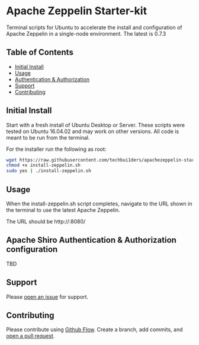 # Apache Zeppelin Starter-kit

Terminal scripts for Ubuntu to accelerate the install and configuration of Apache Zeppelin in a single-node environment. The latest is 0.7.3

## Table of Contents

- [Initial Install](#Initial-Install)
- [Usage](#usage)
- [Authentication & Authorization](#Apache-Shiro-Authentication-&-Authorization-configuration)
- [Support](#support)
- [Contributing](#contributing)

## Initial Install

Start with a fresh install of Ubuntu Desktop or Server. These scripts were tested on Ubuntu 16.04.02 and may work on other versions. All code is meant to be run from the terminal.

For the installer run the following as root:

```sh
wget https://raw.githubusercontent.com/techbui1ders/apachezeppelin-starterkit/master/latest/install-zeppelin.sh
chmod +x install-zeppelin.sh
sudo yes | ./install-zeppelin.sh
```

## Usage

When the install-zeppelin.sh script completes, navigate to the URL shown in the terminal to use the latest Apache Zeppelin.

The URL should be http://<local ip address of machine>:8080/

## Apache Shiro Authentication & Authorization configuration

TBD

## Support

Please [open an issue](https://github.com/balexbyrd/zeppelin-starterkit/issues/new) for support.

## Contributing

Please contribute using [Github Flow](https://guides.github.com/introduction/flow/). Create a branch, add commits, and [open a pull request](https://github.com/fraction/readme-boilerplate/compare/).
